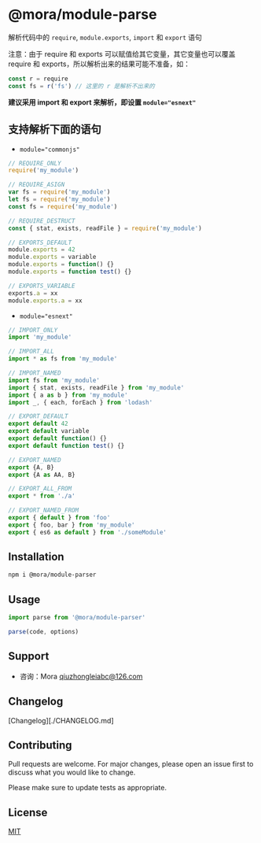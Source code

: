 # @mora/module-parse

解析代码中的 `require`, `module.exports`, `import` 和 `export` 语句

注意：由于 require 和 exports 可以赋值给其它变量，其它变量也可以覆盖 require 和 exports，所以解析出来的结果可能不准备，如：

```js
const r = require
const fs = r('fs') // 这里的 r 是解析不出来的
```

**建议采用 import 和 export 来解析，即设置 `module="esnext"`**

## 支持解析下面的语句

* `module="commonjs"`

```js
// REQUIRE_ONLY
require('my_module')

// REQUIRE_ASIGN
var fs = require('my_module')
let fs = require('my_module')
const fs = require('my_module')

// REQUIRE_DESTRUCT
const { stat, exists, readFile } = require('my_module')

// EXPORTS_DEFAULT
module.exports = 42
module.exports = variable
module.exports = function() {}
module.exports = function test() {}

// EXPORTS_VARIABLE
exports.a = xx
module.exports.a = xx
```

* `module="esnext"`

```js
// IMPORT_ONLY
import 'my_module'

// IMPORT_ALL
import * as fs from 'my_module'

// IMPORT_NAMED
import fs from 'my_module'
import { stat, exists, readFile } from 'my_module'
import { a as b } from 'my_module'
import _, { each, forEach } from 'lodash'

// EXPORT_DEFAULT
export default 42
export default variable
export default function() {}
export default function test() {}

// EXPORT_NAMED
export {A, B}
export {A as AA, B}

// EXPORT_ALL_FROM
export * from './a'

// EXPORT_NAMED_FROM
export { default } from 'foo'
export { foo, bar } from 'my_module'
export { es6 as default } from './someModule'
```

## Installation

```bash
npm i @mora/module-parser
```

## Usage

```js
import parse from '@mora/module-parser'

parse(code, options)
```


## Support

- 咨询：Mora <qiuzhongleiabc@126.com>

<!--
## Roadmap

If you have ideas for releases in the future, it is a good idea to list them in the README.
-->

## Changelog

[Changelog][./CHANGELOG.md]


## Contributing

Pull requests are welcome. For major changes, please open an issue first to discuss what you would like to change.

Please make sure to update tests as appropriate.


## License

[MIT](https://choosealicense.com/licenses/mit/)
